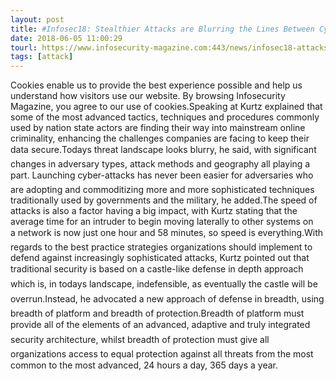 ```yaml
---
layout: post
title: #Infosec18: Stealthier Attacks are Blurring the Lines Between Cybercrime & Statecraft
date: 2018-06-05 11:00:29
tourl: https://www.infosecurity-magazine.com:443/news/infosec18-attacks-blurring-lines/
tags: [attack]
---
```

Cookies enable us to provide the best experience possible and help us understand how visitors use our website. By browsing Infosecurity Magazine, you agree to our use of cookies.Speaking at Kurtz explained that some of the most advanced tactics, techniques and procedures commonly used by nation state actors are finding their way into mainstream online criminality, enhancing the challenges companies are facing to keep their data secure.Todays threat landscape looks blurry, he said, with significant changes in adversary types, attack methods and geography all playing a part. Launching cyber-attacks has never been easier for adversaries who are adopting and commoditizing more and more sophisticated techniques traditionally used by governments and the military, he added.The speed of attacks is also a factor having a big impact, with Kurtz stating that the average time for an intruder to begin moving laterally to other systems on a network is now just one hour and 58 minutes, so speed is everything.With regards to the best practice strategies organizations should implement to defend against increasingly sophisticated attacks, Kurtz pointed out that traditional security is based on a castle-like defense in depth approach which is, in todays landscape, indefensible, as eventually the castle will be overrun.Instead, he advocated a new approach of defense in breadth, using breadth of platform and breadth of protection.Breadth of platform must provide all of the elements of an advanced, adaptive and truly integrated security architecture, whilst breadth of protection must give all organizations access to equal protection against all threats from the most common to the most advanced, 24 hours a day, 365 days a year.